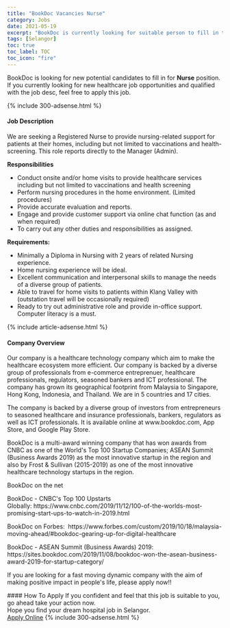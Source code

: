 ```yaml
---
title: "BookDoc Vacancies Nurse" 
category: Jobs 
date: 2021-05-19 
excerpt: "BookDoc is currently looking for suitable person to fill in the Nurse which positioned at Selangor" 
tags: [Selangor] 
toc: true 
toc_label: TOC 
toc_icon: "fire" 
--- 
```


<p>BookDoc is looking for new potential candidates to fill in for <b>Nurse</b> position. If you currently looking for new healthcare job opportunities and qualified with the job desc, feel free to apply this job.
</p>{% include 300-adsense.html %} 
<div><div><h4>Job Description</h4></div><div><div><span><div><p>We are seeking a Registered Nurse to provide nursing-related support for patients at their homes, including but not limited to vaccinations and health-screening. This role reports directly to the Manager (Admin).</p><p><strong>Responsibilities</strong></p><ul><li>Conduct onsite and/or home visits to provide healthcare services including but not limited to vaccinations and health screening</li><li>Perform nursing procedures in the home environment. (Limited procedures)</li><li>Provide accurate evaluation and reports.</li><li>Engage and provide customer support via online chat function (as and when required)</li><li>To carry out any other duties and responsibilities as assigned.</li></ul><p><strong>Requirements:</strong></p><ul><li>Minimally a Diploma in Nursing with 2 years of related Nursing experience.</li><li>Home nursing experience will be ideal.</li><li>Excellent communication and interpersonal skills to manage the needs of a diverse group of patients.</li><li>Able to travel for home visits to patients within Klang Valley with (outstation travel will be occasionally required)</li><li>Ready to try out administrative role and provide in-office support. Computer literacy is a must.</li></ul></div></span></div></div></div> 
{% include article-adsense.html %} 
<div><div><h4>Company Overview</h4></div><div><div><span><div><p>Our company is a healthcare technology company which aim to make the healthcare ecosystem more efficient. Our company is backed by a diverse group of professionals from e-commerce entreprenuer, healthcare professionals, regulators, seasoned bankers and ICT professional. The company has grown its geographical footprint from Malaysia to Singapore, Hong Kong, Indonesia, and Thailand. We are in 5 countries and 17 cities.</p><p>The company is backed by a diverse group of investors from entrepreneurs to seasoned healthcare and insurance professionals, bankers, regulators as well as ICT professionals.&#160;It is available online at&#160;www.bookdoc.com, App Store, and Google Play Store.</p><p>BookDoc is a multi-award&#160;winning&#160;company that has won awards from CNBC as one of the World's Top 100 Startup Companies; ASEAN Summit (Business Awards 2019) as the most&#160;innovative startup in the region and also by Frost &amp; Sullivan (2015-2019) as one of the most innovative healthcare technology startups in the region.</p><p>BookDoc on the net</p><p>BookDoc&#160;- CNBC's Top 100 Upstarts Globally:&#160;https://www.cnbc.com/2019/11/12/100-of-the-worlds-most-promising-start-ups-to-watch-in-2019.html</p><p>BookDoc&#160;on Forbes:&#160;&#160;https://www.forbes.com/custom/2019/10/18/malaysia-moving-ahead/#bookdoc-gearing-up-for-digital-healthcare</p><p>BookDoc&#160;- ASEAN Summit (Business Awards) 2019: https://sites.bookdoc.com/2019/11/08/bookdoc-won-the-asean-business-award-2019-for-startup-category/</p><p>If you are looking for a fast moving dynamic company with the aim of making positive impact in people's life, please apply now!!</p></div></span></div></div></div> 
#### How To Apply 
If you confident and feel that this job is suitable to you, go ahead take your action now. <br/> 
Hope you find your dream hospital job in Selangor. <br/> 
<a href="https://www.jobstreet.com.my/en/job/nurse-4542243?jobId=jobstreet-my-job-4542243" class="btn btn--warning" target="_blank" rel="nofollow noopenner">Apply Online</a> 
{% include 300-adsense.html %} 